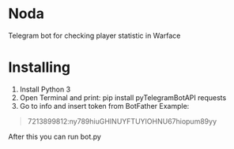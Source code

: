 # Noda
Telegram bot for checking player statistic in Warface

# Installing

1. Install Python 3
2. Open Terminal and print: pip install pyTelegramBotAPI requests
3. Go to info and insert token from BotFather
    Example:
> 7213899812:ny789hiuGHINUYFTUYIOHNU67hiopum89yy

After this you can run bot.py
